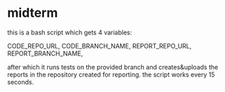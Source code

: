 # midterm

this is a bash script which gets 4 variables:

CODE_REPO_URL, CODE_BRANCH_NAME, REPORT_REPO_URL, REPORT_BRANCH_NAME,

after which it runs tests on the provided branch and creates&uploads the reports in the repository created for reporting. the script works every 15 seconds.
